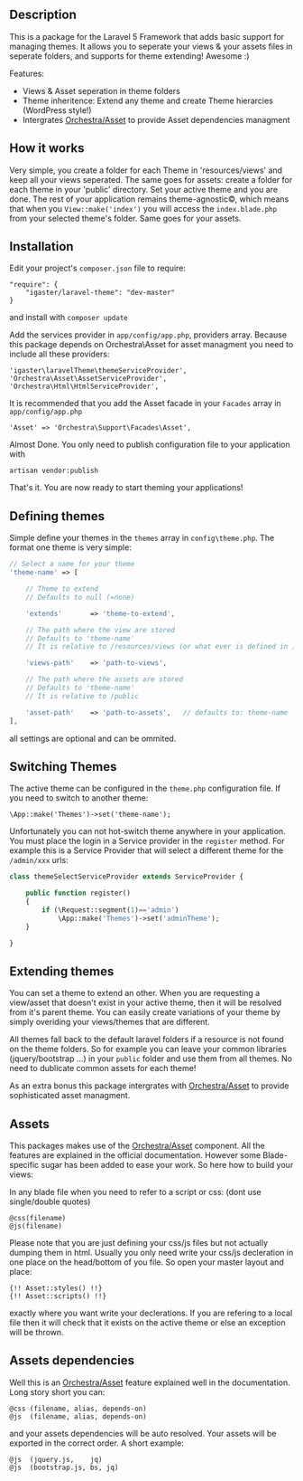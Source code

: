 ## Description

This is a package for the Laravel 5 Framework that adds basic support for managing themes. It allows you to seperate your views & your assets files in seperate folders, and supports for theme extending! Awesome :)

Features:

* Views & Asset seperation in theme folders
* Theme inheritence: Extend any theme and create Theme hierarcies (WordPress style!)
* Intergrates [Orchestra/Asset](http://orchestraplatform.com/docs/3.0/components/asset) to provide Asset dependencies managment

## How it works

Very simple, you create a folder for each Theme in 'resources/views' and keep all your views seperated. The same goes for assets: create a folder for each theme in your 'public' directory. Set your active theme and you are done. The rest of your application remains theme-agnostic©, which means that when you `View::make('index')` you will access the `index.blade.php` from your selected theme's folder. Same goes for your assets.

## Installation

Edit your project's `composer.json` file to require:

    "require": {
        "igaster/laravel-theme": "dev-master"
    }

and install with `composer update`


Add the services provider in `app/config/app.php`, providers array. Because this package depends on Orchestra\Asset for asset managment you need to include all these providers:

    'igaster\laravelTheme\themeServiceProvider',
    'Orchestra\Asset\AssetServiceProvider',
    'Orchestra\Html\HtmlServiceProvider',


It is recommended that you add the Asset facade in your `Facades` array in `app/config/app.php`

    'Asset' => 'Orchestra\Support\Facades\Asset',


Almost Done. You only need to publish configuration file to your application with

    artisan vendor:publish

That's it. You are now ready to start theming your applications!

## Defining themes

Simple define your themes in the `themes` array in `config\theme.php`. The format one theme is very simple:

```php
// Select a name for your theme
'theme-name' => [

    // Theme to extend
    // Defaults to null (=none)

    'extends'	 	=> 'theme-to-extend',

    // The path where the view are stored
    // Defaults to 'theme-name' 
    // It is relative to /resources/views (or what ever is defined in )

    'views-path' 	=> 'path-to-views',

    // The path where the assets are stored
    // Defaults to 'theme-name' 
    // It is relative to /public

    'asset-path' 	=> 'path-to-assets',   // defaults to: theme-name
],
```

all settings are optional and can be ommited.

## Switching Themes

The active theme can be configured in the `theme.php` configuration file. If you need to switch to another theme:

    \App::make('Themes')->set('theme-name');

Unfortunately you can not hot-switch theme anywhere in your application. You must place the login in a Service provider in the `register` method.
For example this is a Service Provider that will select a different theme for the `/admin/xxx` urls:

```php
class themeSelectServiceProvider extends ServiceProvider {

    public function register()
    {
        if (\Request::segment(1)=='admin')
            \App::make('Themes')->set('adminTheme');
    }

}
```

## Extending themes

You can set a theme to extend an other. When you are requesting a view/asset that doesn't exist in your active theme, then it will be resolved from it's parent theme. You can easily create variations of your theme by simply overiding your views/themes that are different. 

All themes fall back to the default laravel folders if a resource is not found on the theme folders. So for example you can leave your common libraries (jquery/bootstrap ...) in your `public` folder and use them from all themes. No need to dublicate common assets for each theme!

As an extra bonus this package intergrates with [Orchestra/Asset](http://orchestraplatform.com/docs/3.0/components/asset) to provide sophisticated asset managment.

## Assets

This packages makes use of the [Orchestra/Asset](http://orchestraplatform.com/docs/3.0/components/asset) component. All the features are explained in the official documentation. However some Blade-specific sugar has been added to ease your work. So here how to build your views:

In any blade file when you need to refer to a script or css: (dont use single/double quotes)

    @css(filename)
    @js(filename)

Please note that you are just defining your css/js files but not actually dumping them in html. Usually you only need write your css/js decleration in one place on the head/bottom of you file. So open your master layout and place:

    {!! Asset::styles() !!}
    {!! Asset::scripts() !!}

exactly where you want write your declerations. If you are refering to a local file then it will check that it exists on the active theme or else an exception will be thrown.

## Assets dependencies

Well this is an [Orchestra/Asset](http://orchestraplatform.com/docs/3.0/components/asset) feature explained well in the documentation. Long story short you can:

    @css (filename, alias, depends-on)
    @js  (filename, alias, depends-on)

and your assets dependencies will be auto resolved. Your assets will be exported in the correct order. A short example:

    @js  (jquery.js,    jq)
    @js  (bootstrap.js, bs, jq)